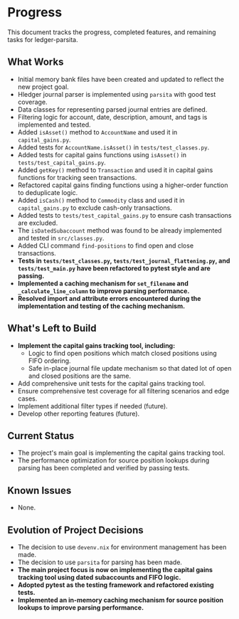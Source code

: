 # Progress

This document tracks the progress, completed features, and remaining tasks for ledger-parsita.

## What Works

- Initial memory bank files have been created and updated to reflect the new project goal.
- Hledger journal parser is implemented using `parsita` with good test coverage.
- Data classes for representing parsed journal entries are defined.
- Filtering logic for account, date, description, amount, and tags is implemented and tested.
- Added `isAsset()` method to `AccountName` and used it in `capital_gains.py`.
- Added tests for `AccountName.isAsset()` in `tests/test_classes.py`.
- Added tests for capital gains functions using `isAsset()` in `tests/test_capital_gains.py`.
- Added `getKey()` method to `Transaction` and used it in capital gains functions for tracking seen transactions.
- Refactored capital gains finding functions using a higher-order function to deduplicate logic.
- Added `isCash()` method to `Commodity` class and used it in `capital_gains.py` to exclude cash-only transactions.
- Added tests to `tests/test_capital_gains.py` to ensure cash transactions are excluded.
- The `isDatedSubaccount` method was found to be already implemented and tested in `src/classes.py`.
- Added CLI command `find-positions` to find open and close transactions.
- **Tests in `tests/test_classes.py`, `tests/test_journal_flattening.py`, and `tests/test_main.py` have been refactored to pytest style and are passing.**
- **Implemented a caching mechanism for `set_filename` and `_calculate_line_column` to improve parsing performance.**
- **Resolved import and attribute errors encountered during the implementation and testing of the caching mechanism.**

## What's Left to Build

- **Implement the capital gains tracking tool, including:**
    - Logic to find open positions which match closed positions using FIFO ordering.
    - Safe in-place journal file update mechanism so that dated lot of open and closed positions are the same.
- Add comprehensive unit tests for the capital gains tracking tool.
- Ensure comprehensive test coverage for all filtering scenarios and edge cases.
- Implement additional filter types if needed (future).
- Develop other reporting features (future).

## Current Status

- The project's main goal is implementing the capital gains tracking tool.
- The performance optimization for source position lookups during parsing has been completed and verified by passing tests.

## Known Issues

- None.

## Evolution of Project Decisions

- The decision to use `devenv.nix` for environment management has been made.
- The decision to use `parsita` for parsing has been made.
- **The main project focus is now on implementing the capital gains tracking tool using dated subaccounts and FIFO logic.**
- **Adopted pytest as the testing framework and refactored existing tests.**
- **Implemented an in-memory caching mechanism for source position lookups to improve parsing performance.**
